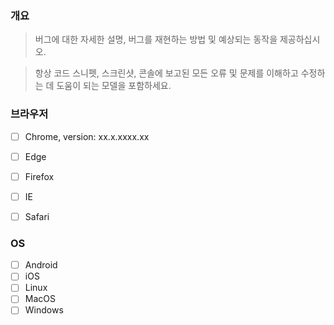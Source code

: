 ### 개요

>버그에 대한 자세한 설명, 버그를 재현하는 방법 및 예상되는 동작을 제공하십시오. 

>항상 코드 스니펫, 스크린샷, 콘솔에 보고된 모든 오류 및 문제를 이해하고 수정하는 데 도움이 되는 모델을 포함하세요.

### 브라우저
<!-- Check all that apply and please include the version tested (try chrome://version) -->
- [ ] Chrome, version: xx.x.xxxx.xx
- [ ] Edge
- [ ] Firefox
- [ ] IE
- [ ] Safari


### OS
<!-- Check all that apply and please include the version tested -->
- [ ] Android
- [ ] iOS
- [ ] Linux
- [ ] MacOS
- [ ] Windows